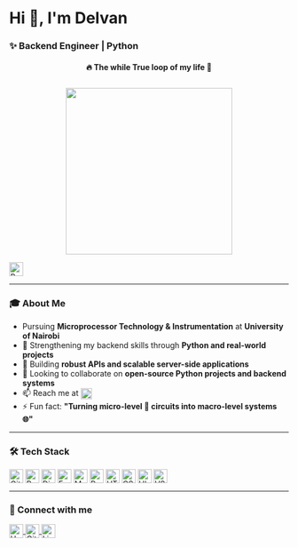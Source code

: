 <h1 align="left">Hi 👋, I'm Delvan</h1>
<h3 align="left">✨ Backend Engineer | Python </h3>

<!-- Title above the GIF -->
<h4 align="center">🔥 The while True loop of my life 🚀</h4>

<p align="center">
  <img src="https://media3.giphy.com/media/v1.Y2lkPTc5MGI3NjExazcxbG9ramwyMTJycnpiazhsd29naXd1dzNlY2JhcW5pa3E4ZmhvYyZlcD12MV9naWZzX3NlYXJjaCZjdD1n/78XCFBGOlS6keY1Bil/giphy.webp" width="300" style="margin-top: 10px;"/>
</p>

<p align="left">
  <img src="https://komarev.com/ghpvc/?username=mucheru-delvan&label=Profile%20views&color=0e75b6&style=flat" 
       alt="Profile views" height="25" style="vertical-align:middle;"/>
</p>


---

### 🎓 About Me
- Pursuing **Microprocessor Technology & Instrumentation** at **University of Nairobi**  
- 🔭 Strengthening my backend skills through **Python and real-world projects**  
- 🌱 Building **robust APIs and scalable server-side applications**  
- 👯 Looking to collaborate on **open-source Python projects and backend systems**  
- 📫 Reach me at 
  <a href="mailto:delvanmucheru@gmail.com" target="_blank">
    <img src="https://img.shields.io/badge/Gmail-EA4335?style=flat&logo=gmail&logoColor=white" 
         alt="Gmail" height="20" style="vertical-align:middle;"/>
  </a>  
- ⚡ Fun fact: **"Turning micro-level 🔬 circuits into macro-level systems 🌐"**

---

### 🛠️ Tech Stack
<p align="left">
  <img src="https://img.shields.io/badge/Git-F05032?style=flat&logo=git&logoColor=white" alt="Git" height="25" style="vertical-align:middle;"/>
  <img src="https://img.shields.io/badge/Python-14354C?style=flat&logo=python&logoColor=white" alt="Python" height="25" style="vertical-align:middle;"/>
  <img src="https://img.shields.io/badge/Django-092E20?style=flat&logo=django&logoColor=white" alt="Django" height="25" style="vertical-align:middle;"/>
  <img src="https://img.shields.io/badge/FastAPI-009485.svg?logo=fastapi&logoColor=white" alt="FastAPI" height="25" style="vertical-align:middle;"/>
  <img src="https://img.shields.io/badge/MySQL-4479A1?style=flat&logo=mysql&logoColor=white" alt="MySQL" height="25" style="vertical-align:middle;"/>
  <img src="https://img.shields.io/badge/PostgreSQL-4169E1?style=flat&logo=postgresql&logoColor=white" alt="PostgreSQL" height="25" style="vertical-align:middle;"/>
  <img src="https://img.shields.io/badge/HTML5-E34F26?style=flat&logo=html5&logoColor=white" alt="HTML5" height="25" style="vertical-align:middle;"/>
  <img src="https://img.shields.io/badge/CSS-563d7c?&style=flat&logo=css3&logoColor=white" alt="CSS3" height="25" style="vertical-align:middle;"/>
  <img src="https://img.shields.io/badge/Ubuntu-E95420?style=flat&logo=ubuntu&logoColor=white" alt="Ubuntu" height="25" style="vertical-align:middle;"/>
  <img src="https://custom-icon-badges.demolab.com/badge/Visual%20Studio%20Code-0078d7.svg?logo=vsc&logoColor=white" alt="VS Code" height="25" style="vertical-align:middle;"/>
</p>

---

### 💬 Connect with me
<p align="left">
  <a href="https://www.hackerrank.com/profile/delvanmucheru" target="_blank">
    <img src="https://img.shields.io/badge/-Hackerrank-00EA64?style=flat&logo=HackerRank&logoColor=white" alt="Hackerrank" height="25" style="vertical-align:middle;"/>
  </a>
  <a href="https://github.com/mucheru-delvan" target="_blank">
    <img src="https://img.shields.io/badge/GitHub-181717?style=flat&logo=github&logoColor=white" alt="GitHub" height="25" style="vertical-align:middle;"/>
  </a>
  <a href="https://www.linkedin.com/in/delvan-mucheru/" target="_blank">
    <img src="https://custom-icon-badges.demolab.com/badge/LinkedIn-0A66C2?logo=linkedin-white&logoColor=fff" alt="LinkedIn" height="25" style="vertical-align:middle;"/>
  </a>
</p>

